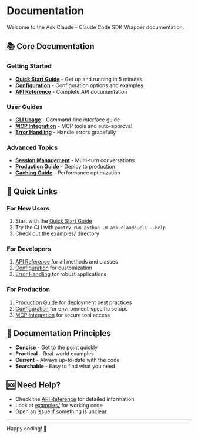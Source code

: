 # Documentation

Welcome to the Ask Claude - Claude Code SDK Wrapper documentation.

## 📚 Core Documentation

### Getting Started
- **[Quick Start Guide](quickstart.md)** - Get up and running in 5 minutes
- **[Configuration](configuration.md)** - Configuration options and examples
- **[API Reference](api-reference.md)** - Complete API documentation

### User Guides
- **[CLI Usage](cli-usage.md)** - Command-line interface guide
- **[MCP Integration](mcp-integration.md)** - MCP tools and auto-approval
- **[Error Handling](error-handling.md)** - Handle errors gracefully

### Advanced Topics
- **[Session Management](session-management.md)** - Multi-turn conversations
- **[Production Guide](production.md)** - Deploy to production
- **[Caching Guide](caching-guide.md)** - Performance optimization

## 🚀 Quick Links

### For New Users
1. Start with the [Quick Start Guide](quickstart.md)
2. Try the CLI with `poetry run python -m ask_claude.cli --help`
3. Check out the [examples/](../examples/) directory

### For Developers
1. [API Reference](api-reference.md) for all methods and classes
2. [Configuration](configuration.md) for customization
3. [Error Handling](error-handling.md) for robust applications

### For Production
1. [Production Guide](production.md) for deployment best practices
2. [Configuration](configuration.md) for environment-specific setups
3. [MCP Integration](mcp-integration.md) for secure tool access

## 📖 Documentation Principles

- **Concise** - Get to the point quickly
- **Practical** - Real-world examples
- **Current** - Always up-to-date with the code
- **Searchable** - Easy to find what you need

## 🆘 Need Help?

- Check the [API Reference](api-reference.md) for detailed information
- Look at [examples/](../examples/) for working code
- Open an issue if something is unclear

---

Happy coding! 🎉
